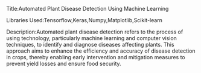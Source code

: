 Title:Automated Plant Disease Detection Using Machine Learning

Libraries Used:Tensorflow,Keras,Numpy,Matplotlib,Scikit-learn

Description:Automated plant disease detection refers to the process of using technology, particularly machine learning and computer vision techniques, to identify and diagnose diseases affecting plants. 
This approach aims to enhance the efficiency and accuracy of disease detection in crops, thereby enabling early intervention and mitigation measures to prevent yield losses and ensure food security.
